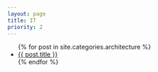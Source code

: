 ```yaml
---
layout: page
title: IT
priority: 2 
---
```

<ul>
{% for post in site.categories.architecture %}
   <li><a href="{{ post.url }}">{{ post.title }}</a></li>
{% endfor %}
</ul>

